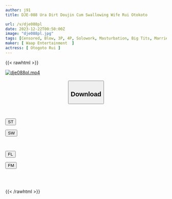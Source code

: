 ```yaml
---
author: j91
title: DJE-088 Ura Dirt Doujin Cum Swallowing Wife Rui Otokoto

url: /v/dje088pl
date: 2023-12-22T00:50:00Z
image: "dje088pl.jpg"
tags: [Censored, Blow, 3P, 4P, Solowork, Masturbation, Big Tits, Married Woman, Cum, Slut, Huge Butt	]
maker: [ Waap Entertainment  ]
actress: [ Otogoto Rui ]
---
```



{{< rawhtml >}}

<div class="video" data-videoid="KwoaaVyPLvU0341">
    <a href="javascript:;">
        <img src="/v/dje088pl/dje088pl.jpg" width="WIDTH" height="HEIGHT" alt="dje088pl.mp4" loading="lazy">
    </a>
</div>

<script type="text/javascript" src="https://j91.asia/asset/on-demand-st.js"></script>

<br>
  <link rel="stylesheet" href="https://j91.asia/asset/bs5.css">
  
  <center>
  <button class="btn btn-primary" type="button" data-bs-toggle="collapse" data-bs-target=".multi-collapse" aria-expanded="false" aria-controls="multiCollapseExample1 multiCollapseExample2"><h2>Download</h2></button></center>
</p>
<div class="row">
  <div class="col">
    <div class="collapse multi-collapse" id="multiCollapseExample1">
      <div class="card card-body">
	      	      <br>
<div class="buttons">  
<p><a href="https://streamtape.to/v/KwoaaVyPLvU0341" target="_blank"><button class="btn-hover color-3"><i class="fa fa-download"></i> ST</button></a></p>
<p><a href="https://flaswish.com/9jxgm2e9im1t" target="_blank"><button class="btn-hover color-2"><i class="fa fa-download"></i> SW</button></a></p></div>
    </div>
  </div>
</div>
  <div class="col">
    <div class="collapse multi-collapse" id="multiCollapseExample2">
      <div class="card card-body">
	      <br>
<div class="buttons">
<p><a href="javascript:;" target="_blank"><button class="btn-hover color-9"><i class="fa fa-download"></i> FL</button></a></p>
<p><a href="javascript:;" target="_blank"><button class="btn-hover color-8"><i class="fa fa-download"></i> FM</button></a></p></div>
<br><br>
      </div>
    </div>
  </div>
</div>

{{< /rawhtml >}}